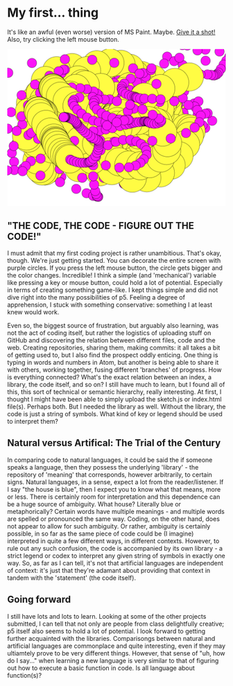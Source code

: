 # My first... thing
It's like an awful (even worse) version of MS Paint. Maybe. [Give it a shot!](https://cdn.rawgit.com/Magnusaur/aesth-prog/c90f43e9/mini_ex/mini_ex1/p5/empty-example/index.html) Also, try clicking the left mouse button.

![alt text](https://github.com/Magnusaur/aesth-prog/blob/master/mini_ex/mini_ex1/screenshot.png)

## "THE CODE, THE CODE - FIGURE OUT THE CODE!"
I must admit that my first coding project is rather unambitious. That's okay, though. We're just getting started. You can decorate the entire screen with purple circles. If you press the left mouse button, the circle gets bigger and the color changes. Incredible! I think a simple (and 'mechanical') variable like pressing a key or mouse button, could hold a lot of potential. Especially in terms of creating something game-like. I kept things simple and did not dive right into the many possibilities of p5. Feeling a degree of apprehension, I stuck with something conservative: something I at least knew would work.

Even so, the biggest source of frustration, but arguably also learning, was not the act of coding itself, but rather the logistics of uploading stuff on GitHub and discovering the relation between different files, code and the web. Creating repositories, sharing them, making commits: it all takes a bit of getting used to, but I also find the prospect oddly enticing. One thing is typing in words and numbers in Atom, but another is being able to share it with others, working together, fusing different 'branches' of progress. 
How is everything connected? What's the exact relation between an index, a library, the code itself, and so on? I still have much to learn, but I found all of this, this sort of technical or semantic hierarchy, really interesting. 
At first, I thought I might have been able to simply upload the sketch.js or index.html file(s). Perhaps both. But I needed the library as well. Without the library, the code is just a string of symbols. What kind of key or legend should be used to interpret them?

## Natural versus Artifical: The Trial of the Century
In comparing code to natural languages, it could be said the if someone speaks a language, then they possess the underlying 'library' - the repository of 'meaning' that corresponds, however arbitrarily, to certain signs. Natural languages, in a sense, expect a lot from the reader/listener. If I say "the house is blue", then I expect you to know what that means, more or less. There is certainly room for interpretation and this dependence can be a huge source of ambiguity. What house? Literally blue or metaphorically? Certain words have multiple meanings - and multiple words are spelled or pronounced the same way.
Coding, on the other hand, does not appear to allow for such ambiguity. Or rather, ambiguity is certainly possible, in so far as the same piece of code could be (I imagine) interpreted in quite a few different ways, in different contexts. However, to rule out any such confusion, the code is accompanied by its own library - a strict legend or codex to interpret any given string of symbols in exactly one way. So, as far as I can tell, it's not that artificial languages are independent of context: it's just that they're adamant about providing that context in tandem with the 'statement' (the code itself).

## Going forward
I still have lots and lots to learn. Looking at some of the other projects submitted, I can tell that not only are people from class delightfully creative; p5 itself also seems to hold a lot of potential. I look forward to getting further acquainted with the libraries. Comparisongs between natural and artificial languages are commonplace and quite interesting, even if they may ultiamtely prove to be very different things. However, that sense of "uh, how do I say..." when learning a new language is very similar to that of figuring out how to execute a basic function in code. Is all language about function(s)?
